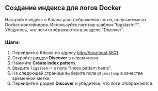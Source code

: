 ## Создание индекса для логов Docker

Настройте индекс в Kibana для отображения логов, получаемых из Docker-контейнеров. Используйте логстэш-шаблон "logstash-*". Убедитесь, что логи отображаются в разделе "Discover".

### Шаги:

1. Перейдите в Kibana по адресу [http://localhost:5601](http://localhost:5601).
2. Откройте раздел **Discover** в левом меню.
3. Нажмите **Create index pattern**.
4. Введите `logstash-*` в поле "Index pattern name".
5. На следующей странице выберите поле `@timestamp` в качестве временной метки.
6. Перейдите в раздел **Discover** и убедитесь, что логи отображаются.
